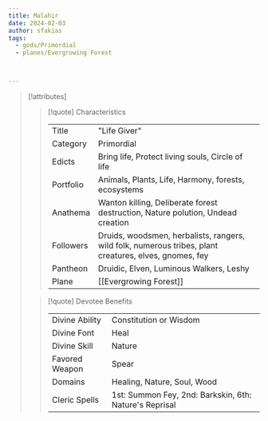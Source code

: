 ```yaml
---
title: Malahir
date: 2024-02-03
author: sfakias
tags:
  - gods/Primordial
  - planes/Evergrowing Forest



---
```

> [!attributes]
> 
> > [!quote] Characteristics
> >
> > | | |
> > | --- | --- |
> > | Title |  "Life Giver" |
> > | Category |  Primordial |
> > | Edicts |  Bring life, Protect living souls, Circle of life |
> > | Portfolio |  Animals, Plants, Life, Harmony, forests, ecosystems |
> > | Anathema |  Wanton killing, Deliberate forest destruction, Nature polution, Undead creation |
> > | Followers |  Druids, woodsmen, herbalists, rangers, wild folk, numerous tribes, plant creatures, elves, gnomes, fey |
> > | Pantheon |  Druidic, Elven, Luminous Walkers, Leshy |
> > | Plane |  [[Evergrowing Forest]] |
>
> > [!quote] Devotee Benefits
> > 
> > | | |
> > | --- | --- |
> > | Divine Ability |  Constitution or Wisdom |
> > | Divine Font |  Heal |
> > | Divine Skill |  Nature |
> > | Favored Weapon |  Spear |
> > | Domains |  Healing, Nature, Soul, Wood |
> > | Cleric Spells |  1st: Summon Fey, 2nd: Barkskin, 6th: Nature's Reprisal |
